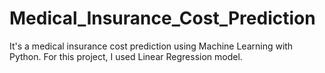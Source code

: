 # Medical_Insurance_Cost_Prediction
It's a medical insurance cost prediction using Machine Learning with Python. For this project, I used Linear Regression model.  
